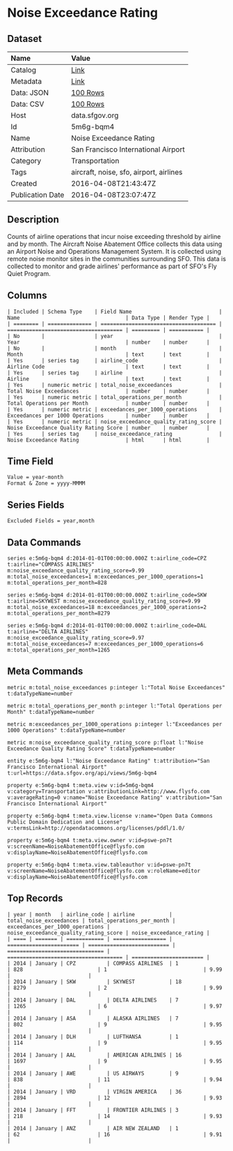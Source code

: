 # Noise Exceedance Rating

## Dataset

| Name | Value |
| :--- | :---- |
| Catalog | [Link](https://catalog.data.gov/dataset/noise-exceedance-rating) |
| Metadata | [Link](https://data.sfgov.org/api/views/5m6g-bqm4) |
| Data: JSON | [100 Rows](https://data.sfgov.org/api/views/5m6g-bqm4/rows.json?max_rows=100) |
| Data: CSV | [100 Rows](https://data.sfgov.org/api/views/5m6g-bqm4/rows.csv?max_rows=100) |
| Host | data.sfgov.org |
| Id | 5m6g-bqm4 |
| Name | Noise Exceedance Rating |
| Attribution | San Francisco International Airport |
| Category | Transportation |
| Tags | aircraft, noise, sfo, airport, airlines |
| Created | 2016-04-08T21:43:47Z |
| Publication Date | 2016-04-08T23:07:47Z |

## Description

Counts of airline operations that incur noise exceeding threshold by airline and by month. The Aircraft Noise Abatement Office collects this data using an Airport Noise and Operations Management System. It is collected using remote noise monitor sites in the communities surrounding SFO. This data is collected to monitor and grade airlines' performance as part of SFO's Fly Quiet Program.

## Columns

```ls
| Included | Schema Type    | Field Name                            | Name                                  | Data Type | Render Type |
| ======== | ============== | ===================================== | ===================================== | ========= | =========== |
| No       |                | year                                  | Year                                  | number    | number      |
| No       |                | month                                 | Month                                 | text      | text        |
| Yes      | series tag     | airline_code                          | Airline Code                          | text      | text        |
| Yes      | series tag     | airline                               | Airline                               | text      | text        |
| Yes      | numeric metric | total_noise_exceedances               | Total Noise Exceedances               | number    | number      |
| Yes      | numeric metric | total_operations_per_month            | Total Operations per Month            | number    | number      |
| Yes      | numeric metric | exceedances_per_1000_operations       | Exceedances per 1000 Operations       | number    | number      |
| Yes      | numeric metric | noise_exceedance_quality_rating_score | Noise Exceedance Quality Rating Score | number    | number      |
| Yes      | series tag     | noise_exceedance_rating               | Noise Exceedance Rating               | html      | html        |
```

## Time Field

```ls
Value = year-month
Format & Zone = yyyy-MMMM
```

## Series Fields

```ls
Excluded Fields = year,month
```

## Data Commands

```ls
series e:5m6g-bqm4 d:2014-01-01T00:00:00.000Z t:airline_code=CPZ t:airline="COMPASS AIRLINES" m:noise_exceedance_quality_rating_score=9.99 m:total_noise_exceedances=1 m:exceedances_per_1000_operations=1 m:total_operations_per_month=828

series e:5m6g-bqm4 d:2014-01-01T00:00:00.000Z t:airline_code=SKW t:airline=SKYWEST m:noise_exceedance_quality_rating_score=9.99 m:total_noise_exceedances=18 m:exceedances_per_1000_operations=2 m:total_operations_per_month=8279

series e:5m6g-bqm4 d:2014-01-01T00:00:00.000Z t:airline_code=DAL t:airline="DELTA AIRLINES" m:noise_exceedance_quality_rating_score=9.97 m:total_noise_exceedances=7 m:exceedances_per_1000_operations=6 m:total_operations_per_month=1265
```

## Meta Commands

```ls
metric m:total_noise_exceedances p:integer l:"Total Noise Exceedances" t:dataTypeName=number

metric m:total_operations_per_month p:integer l:"Total Operations per Month" t:dataTypeName=number

metric m:exceedances_per_1000_operations p:integer l:"Exceedances per 1000 Operations" t:dataTypeName=number

metric m:noise_exceedance_quality_rating_score p:float l:"Noise Exceedance Quality Rating Score" t:dataTypeName=number

entity e:5m6g-bqm4 l:"Noise Exceedance Rating" t:attribution="San Francisco International Airport" t:url=https://data.sfgov.org/api/views/5m6g-bqm4

property e:5m6g-bqm4 t:meta.view v:id=5m6g-bqm4 v:category=Transportation v:attributionLink=http://www.flysfo.com v:averageRating=0 v:name="Noise Exceedance Rating" v:attribution="San Francisco International Airport"

property e:5m6g-bqm4 t:meta.view.license v:name="Open Data Commons Public Domain Dedication and License" v:termsLink=http://opendatacommons.org/licenses/pddl/1.0/

property e:5m6g-bqm4 t:meta.view.owner v:id=pswe-pn7t v:screenName=NoiseAbatementOffice@flysfo.com v:displayName=NoiseAbatementOffice@flysfo.com

property e:5m6g-bqm4 t:meta.view.tableauthor v:id=pswe-pn7t v:screenName=NoiseAbatementOffice@flysfo.com v:roleName=editor v:displayName=NoiseAbatementOffice@flysfo.com
```

## Top Records

```ls
| year | month   | airline_code | airline           | total_noise_exceedances | total_operations_per_month | exceedances_per_1000_operations | noise_exceedance_quality_rating_score | noise_exceedance_rating | 
| ==== | ======= | ============ | ================= | ======================= | ========================== | =============================== | ===================================== | ======================= | 
| 2014 | January | CPZ          | COMPASS AIRLINES  | 1                       | 828                        | 1                               | 9.99                                  |                         | 
| 2014 | January | SKW          | SKYWEST           | 18                      | 8279                       | 2                               | 9.99                                  |                         | 
| 2014 | January | DAL          | DELTA AIRLINES    | 7                       | 1265                       | 6                               | 9.97                                  |                         | 
| 2014 | January | ASA          | ALASKA AIRLINES   | 7                       | 802                        | 9                               | 9.95                                  |                         | 
| 2014 | January | DLH          | LUFTHANSA         | 1                       | 114                        | 9                               | 9.95                                  |                         | 
| 2014 | January | AAL          | AMERICAN AIRLINES | 16                      | 1697                       | 9                               | 9.95                                  |                         | 
| 2014 | January | AWE          | US AIRWAYS        | 9                       | 838                        | 11                              | 9.94                                  |                         | 
| 2014 | January | VRD          | VIRGIN AMERICA    | 36                      | 2894                       | 12                              | 9.93                                  |                         | 
| 2014 | January | FFT          | FRONTIER AIRLINES | 3                       | 218                        | 14                              | 9.93                                  |                         | 
| 2014 | January | ANZ          | AIR NEW ZEALAND   | 1                       | 62                         | 16                              | 9.91                                  |                         | 
```